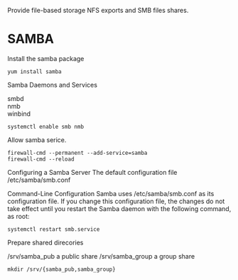 Provide file-based storage
NFS exports and SMB files shares.

# SAMBA

Install the samba package

```
yum install samba
```

Samba Daemons and Services

smbd  
nmb  
winbind  

```
systemctl enable smb nmb
```

Allow samba serice.

```
firewall-cmd --permanent --add-service=samba
firewall-cmd --reload
```

Configuring a Samba Server
The default configuration file /etc/samba/smb.conf

Command-Line Configuration
Samba uses /etc/samba/smb.conf as its configuration file.
If you change this configuration file, the changes do not take effect until you restart the Samba daemon
with the following command, as root:

```
systemctl restart smb.service
```

Prepare shared direcories

/srv/samba_pub		a public share
/srv/samba_group 	a group share

```
mkdir /srv/{samba_pub,samba_group}
```

